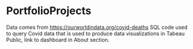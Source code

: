 # PortfolioProjects
Data comes from https://ourworldindata.org/covid-deaths
SQL code used to query Covid data that is used to produce data visualizations in Tabeau Public, link to dashboard in About section.

